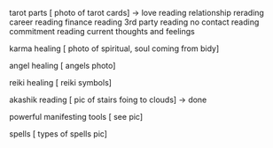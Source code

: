 tarot parts [ photo of tarot cards] ->
love reading
relationship rerading
career reading
finance reading
3rd party reading
no contact reading
commitment reading
current thoughts and feelings


karma healing [ photo of spiritual, soul coming from bidy]

angel healing [ angels photo]

reiki healing [ reiki symbols]

akashik reading [ pic of stairs foing to clouds] -> done

powerful manifesting tools [ see pic]

spells [ types of spells pic]
